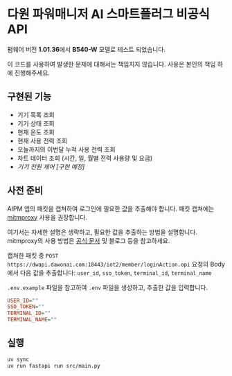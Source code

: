 # 다원 파워매니저 AI 스마트플러그 비공식 API

펌웨어 버전 **1.01.36**에서 **B540-W** 모델로 테스트 되었습니다.

이 코드를 사용하여 발생한 문제에 대해서는 책임지지 않습니다. 사용은 본인의 책임 하에 진행해주세요.

## 구현된 기능

- 기기 목록 조회
- 기기 상태 조회
- 현재 온도 조회
- 현재 사용 전력 조회
- 오늘까지의 이번달 누적 사용 전력 조회
- 차트 데이터 조회 (시간, 일, 월별 전력 사용량 및 요금)
- _기기 전원 제어 [구현 예정]_

## 사전 준비

AIPM 앱의 패킷을 캡쳐하여 로그인에 필요한 값을 추출해야 합니다. 패킷 캡쳐에는 [mitmproxy](https://www.mitmproxy.org/) 사용을 권장합니다.

여기서는 자세한 설명은 생략하고, 필요한 값을 추출하는 방법을 설명합니다. mitmproxy의 사용 방법은 [공식 문서](https://docs.mitmproxy.org/stable/) 및 블로그 등을 참고하세요.

캡쳐한 패킷 중 `POST https://dwapi.dawonai.com:18443/iot2/member/loginAction.opi` 요청의 Body에서 다음 값을 추출합니다: `user_id`, `sso_token`, `terminal_id`, `terminal_name`

`.env.example` 파일을 참고하여 `.env` 파일을 생성하고, 추출한 값을 입력합니다.

```ini
USER_ID=""
SSO_TOKEN=""
TERMINAL_ID=""
TERMINAL_NAME=""
```

## 실행

```bash
uv sync
uv run fastapi run src/main.py
```
